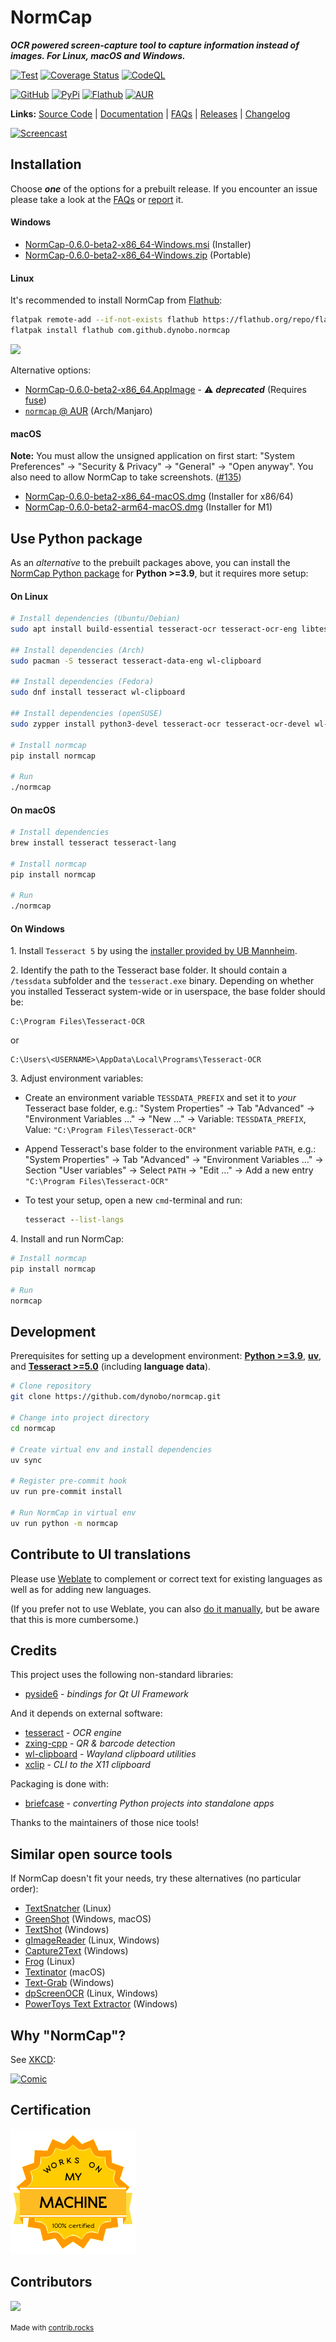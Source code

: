 <!-- markdownlint-disable MD013 MD026 MD033 -->

# NormCap

**_OCR powered screen-capture tool to capture information instead of images. For Linux,
macOS and Windows._**

[![Test](https://img.shields.io/github/actions/workflow/status/dynobo/normcap/cicd.yaml?label=CI/CD&branch=main)](https://github.com/dynobo/normcap/actions/workflows/cicd.yaml)
[![Coverage Status](https://img.shields.io/coverallsCoverage/github/dynobo/normcap?label=Coverage&branch=main)](https://coveralls.io/github/dynobo/normcap)
[![CodeQL](https://img.shields.io/github/actions/workflow/status/dynobo/normcap/cicd.yaml?label=CodeQL&branch=main)](https://github.com/dynobo/normcap/security/code-scanning/tools/CodeQL/status/)

[![GitHub](https://img.shields.io/github/downloads/dynobo/normcap/total?label=Github%20downloads&color=blue)](https://hanadigital.github.io/grev/?user=dynobo&repo=normcap)
[![PyPi](https://img.shields.io/pypi/dm/normcap?label=PyPi%20downloads&color=blue)](https://pypi.org/project/normcap)
[![Flathub](https://img.shields.io/flathub/downloads/com.github.dynobo.normcap?label=Flathub%20downloads&color=blue)](https://flathub.org/apps/details/com.github.dynobo.normcap)
[![AUR](https://img.shields.io/aur/votes/normcap?label=AUR%20votes&color=blue)](https://aur.archlinux.org/packages/normcap)


**Links:** [Source Code](https://github.com/dynobo/normcap) |
[Documentation](https://dynobo.github.io/normcap/) |
[FAQs](https://dynobo.github.io/normcap/#faqs) |
[Releases](https://github.com/dynobo/normcap/releases) |
[Changelog](https://github.com/dynobo/normcap/blob/main/CHANGELOG)

[![Screencast](https://user-images.githubusercontent.com/11071876/189767585-8bc45c18-8392-411d-84dc-cef1cb5dbc47.gif)](https://raw.githubusercontent.com/dynobo/normcap/main/assets/normcap.gif)

## Installation

Choose **_one_** of the options for a prebuilt release. If you encounter an issue please
take a look at the [FAQs](https://dynobo.github.io/normcap/#faqs) or
[report](https://github.com/dynobo/normcap/issues) it.

#### Windows

- [NormCap-0.6.0-beta2-x86_64-Windows.msi](https://github.com/dynobo/normcap/releases/download/v0.6.0-beta2/NormCap-0.6.0-beta2-x86_64-Windows.msi)
  (Installer)
- [NormCap-0.6.0-beta2-x86_64-Windows.zip](https://github.com/dynobo/normcap/releases/download/v0.6.0-beta2/NormCap-0.6.0-beta2-x86_64-Windows.zip)
  (Portable)

#### Linux

It's recommended to install NormCap from [Flathub](https://flathub.org):

```sh
flatpak remote-add --if-not-exists flathub https://flathub.org/repo/flathub.flatpakrepo
flatpak install flathub com.github.dynobo.normcap
```

<a href="https://flathub.org/apps/details/com.github.dynobo.normcap"><img src="https://flathub.org/assets/badges/flathub-badge-en.png" width="160"/></a>

Alternative options:

- [NormCap-0.6.0-beta2-x86_64.AppImage](https://github.com/dynobo/normcap/releases/download/v0.6.0-beta2/NormCap-0.6.0-beta2-x86_64.AppImage) - ⚠️ ***deprecated***
  (Requires [fuse](https://dynobo.github.io/normcap/faqs/#linux-appimage-error-appimages-require-fuse-to-run))
- [`normcap` @ AUR](https://aur.archlinux.org/packages/normcap) (Arch/Manjaro)

#### macOS

**Note:** You must allow the unsigned application on first start: "System Preferences" →
"Security & Privacy" → "General" → "Open anyway". You also need to allow NormCap to take
screenshots. ([#135](https://github.com/dynobo/normcap/issues/135))

- [NormCap-0.6.0-beta2-x86_64-macOS.dmg](https://github.com/dynobo/normcap/releases/download/v0.6.0-beta2/NormCap-0.6.0-beta2-x86_64-macOS.dmg)
  (Installer for x86/64)
- [NormCap-0.6.0-beta2-arm64-macOS.dmg](https://github.com/dynobo/normcap/releases/download/v0.6.0-beta2/NormCap-0.6.0-beta2-arm64-macOS.dmg)
  (Installer for M1)

## Use Python package

As an _alternative_ to the prebuilt packages above, you can install the
[NormCap Python package](https://pypi.org/project/normcap/) for **Python >=3.9**, but it
requires more setup:

#### On Linux

```sh
# Install dependencies (Ubuntu/Debian)
sudo apt install build-essential tesseract-ocr tesseract-ocr-eng libtesseract-dev libleptonica-dev wl-clipboard

## Install dependencies (Arch)
sudo pacman -S tesseract tesseract-data-eng wl-clipboard

## Install dependencies (Fedora)
sudo dnf install tesseract wl-clipboard

## Install dependencies (openSUSE)
sudo zypper install python3-devel tesseract-ocr tesseract-ocr-devel wl-clipboard

# Install normcap
pip install normcap

# Run
./normcap
```

#### On macOS

```sh
# Install dependencies
brew install tesseract tesseract-lang

# Install normcap
pip install normcap

# Run
./normcap
```

#### On Windows

1\. Install `Tesseract 5` by using the
[installer provided by UB Mannheim](https://github.com/UB-Mannheim/tesseract/wiki).

2\. Identify the path to the Tesseract base folder. It should contain a `/tessdata` subfolder
and the `tesseract.exe` binary. Depending on whether you installed Tesseract system-wide or
in userspace, the base folder should be:

```
C:\Program Files\Tesseract-OCR
```

or

```
C:\Users\<USERNAME>\AppData\Local\Programs\Tesseract-OCR
```

3\. Adjust environment variables:

- Create an environment variable `TESSDATA_PREFIX` and set it to _your_ Tesseract base
  folder, e.g.: "System Properties" → Tab "Advanced" → "Environment Variables …" →
  "New …" → Variable: `TESSDATA_PREFIX`, Value: `"C:\Program Files\Tesseract-OCR"`

- Append Tesseract's base folder to the environment variable `PATH`, e.g.: "System
  Properties" → Tab "Advanced" → "Environment Variables …" → Section "User variables"
  → Select `PATH` → "Edit …" → Add a new entry `"C:\Program Files\Tesseract-OCR"`

- To test your setup, open a new `cmd`-terminal and run:

    ```cmd
    tesseract --list-langs
    ```

4\. Install and run NormCap:

```bash
# Install normcap
pip install normcap

# Run
normcap
```

## Development

Prerequisites for setting up a development environment:
[**Python >=3.9**](https://www.python.org/downloads/),
[**uv**](https://docs.astral.sh/uv/getting-started/installation/), and
[**Tesseract >=5.0**](https://tesseract-ocr.github.io/tessdoc/#5xx) (including **language
data**).

```sh
# Clone repository
git clone https://github.com/dynobo/normcap.git

# Change into project directory
cd normcap

# Create virtual env and install dependencies
uv sync

# Register pre-commit hook
uv run pre-commit install

# Run NormCap in virtual env
uv run python -m normcap
```

## Contribute to UI translations

Please use [Weblate](https://hosted.weblate.org/projects/normcap/ui/) to complement or
correct text for existing languages as well as for adding new languages.

(If you prefer not to use Weblate, you can also [do it manually](./normcap/resources/locales/README.md), but be aware that this is more cumbersome.)

## Credits

This project uses the following non-standard libraries:

- [pyside6](https://pypi.org/project/PySide6/) - _bindings for Qt UI Framework_

And it depends on external software:

- [tesseract](https://github.com/tesseract-ocr/tesseract) - _OCR engine_
- [zxing-cpp](https://github.com/zxing-cpp/zxing-cpp) - _QR & barcode detection_
- [wl-clipboard](https://github.com/bugaevc/wl-clipboard) - _Wayland clipboard
  utilities_
- [xclip](https://github.com/astrand/xclip) - _CLI to the X11 clipboard_

Packaging is done with:

- [briefcase](https://pypi.org/project/briefcase/) - _converting Python projects into
  standalone apps_

Thanks to the maintainers of those nice tools!

## Similar open source tools

If NormCap doesn't fit your needs, try these alternatives (no particular order):

- [TextSnatcher](https://github.com/RajSolai/TextSnatcher) (Linux)
- [GreenShot](https://getgreenshot.org/) (Windows, macOS)
- [TextShot](https://github.com/ianzhao05/textshot) (Windows)
- [gImageReader](https://github.com/manisandro/gImageReader) (Linux, Windows)
- [Capture2Text](https://sourceforge.net/projects/capture2text) (Windows)
- [Frog](https://github.com/TenderOwl/Frog) (Linux)
- [Textinator](https://github.com/RhetTbull/textinator) (macOS)
- [Text-Grab](https://github.com/TheJoeFin/Text-Grab) (Windows)
- [dpScreenOCR](https://danpla.github.io/dpscreenocr/) (Linux, Windows)
- [PowerToys Text Extractor](https://learn.microsoft.com/en-us/windows/powertoys/text-extractor)
  (Windows)

## Why "NormCap"?

See [XKCD](https://xkcd.com):

[![Comic](https://imgs.xkcd.com/comics/norm_normal_file_format.png)](https://xkcd.com/2116/)


## Certification

![WOMM](https://raw.githubusercontent.com/dynobo/lmdiag/master/badge.png)

## Contributors

<a href="https://github.com/dynobo/normcap/graphs/contributors">
  <img src="https://contrib.rocks/image?repo=dynobo/normcap" />
</a>

<small>Made with [contrib.rocks](https://contrib.rocks)</small>
